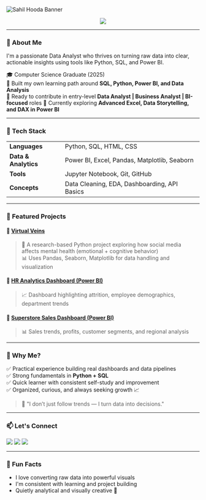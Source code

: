 ![Sahil Hooda Banner](https://capsule-render.vercel.app/api?type=waving&color=0:00bfff,100:1e90ff&height=200&section=header&text=Hi,%20I'm%20Sahil%20Hooda!%20🚀&fontSize=40&fontAlignY=35&desc=Power%20BI%20%7C%20SQL%20%7C%20Python%20%7C%20Data%20Analyst&descAlignY=60&animation=fadeIn)



<p align="center">
  <img src="https://readme-typing-svg.herokuapp.com?font=Fira+Code&size=24&duration=3000&pause=1000&color=00BFFF&width=700&lines=Aspiring+Data+Analyst+%7C+SQL+%7C+Python;Dashboard+Creator+%7C+Insight+Driven+Thinker;Curious+Learner+%7C+Always+Building+Projects"/>
</p>


---

### 👋 About Me

I'm a passionate Data Analyst who thrives on turning raw data into clear, actionable insights using tools like Python, SQL, and Power BI.

🎓 Computer Science Graduate (2025)  
🧭 Built my own learning path around **SQL, Python, Power BI, and Data Analysis**  
💼 Ready to contribute in entry-level **Data Analyst | Business Analyst | BI-focused** roles
🌱 Currently exploring **Advanced Excel, Data Storytelling, and DAX in Power BI**

---

### 🧰 Tech Stack

<table>
  <tr>
    <td><b>Languages</b></td>
    <td>Python, SQL, HTML, CSS</td>
  </tr>
  <tr>
    <td><b>Data & Analytics</b></td>
    <td>Power BI, Excel, Pandas, Matplotlib, Seaborn</td>
  </tr>
  <tr>
    <td><b>Tools</b></td>
    <td>Jupyter Notebook, Git, GitHub</td>
  </tr>
  <tr>
    <td><b>Concepts</b></td>
    <td>Data Cleaning, EDA, Dashboarding, API Basics</td>
  </tr>
</table>

---

### 📂 Featured Projects

#### 🔗 [**Virtual Veins**](https://github.com/your-username/VirtualVeins)
> 🧠 A research-based Python project exploring how social media affects mental health (emotional + cognitive behavior)  
> 📊 Uses Pandas, Seaborn, Matplotlib for data handling and visualization

#### 🔗 [**HR Analytics Dashboard (Power BI)**](https://github.com/your-username/HR-Analytics)
> 📈 Dashboard highlighting attrition, employee demographics, department trends

#### 🔗 [**Superstore Sales Dashboard (Power BI)**](https://github.com/your-username/Superstore-Dashboard)
> 📊 Sales trends, profits, customer segments, and regional analysis

---

### 🌟 Why Me?

✅ Practical experience building real dashboards and data pipelines  
✅ Strong fundamentals in **Python + SQL**  
✅ Quick learner with consistent self-study and improvement  
✅ Organized, curious, and always seeking growth 📈

> 🧩 "I don’t just follow trends — I turn data into decisions."

---

### 📫 Let's Connect

<p align="left">
  <a href="mailto:hoodasahil48@email.com"><img src="https://img.shields.io/badge/Email-hoodasahil48@email.com-red?style=flat&logo=gmail" /></a>
  <a href="https://www.linkedin.com/in/sahilhoodaa"><img src="https://img.shields.io/badge/LinkedIn-sahilhoodaa-blue?style=flat&logo=linkedin" /></a>
  <a href="https://github.com/sahilhoodaa"><img src="https://img.shields.io/badge/GitHub-sahilhoodaa-black?style=flat&logo=github" /></a>
</p>

---

### 🎯 Fun Facts

- I love converting raw data into powerful visuals
- I'm consistent with learning and project building
- Quietly analytical and visually creative 💯
